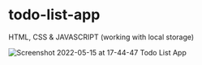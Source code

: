 # todo-list-app
HTML, CSS &amp; JAVASCRIPT (working with local storage)

![Screenshot 2022-05-15 at 17-44-47 Todo List App](https://user-images.githubusercontent.com/91802048/168493094-4000addf-ee5b-4f80-bbc4-a38b6f1f1ecc.png)
